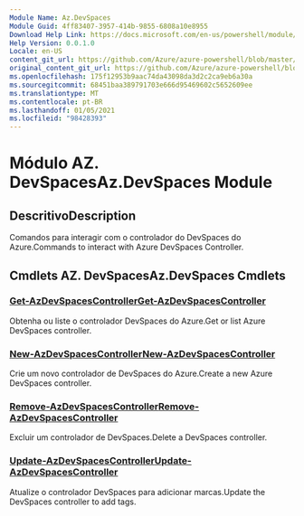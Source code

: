 ```yaml
---
Module Name: Az.DevSpaces
Module Guid: 4ff83407-3957-414b-9855-6808a10e8955
Download Help Link: https://docs.microsoft.com/en-us/powershell/module/az.devspaces
Help Version: 0.0.1.0
Locale: en-US
content_git_url: https://github.com/Azure/azure-powershell/blob/master/src/DevSpaces/DevSpaces/help/Az.DevSpaces.md
original_content_git_url: https://github.com/Azure/azure-powershell/blob/master/src/DevSpaces/DevSpaces/help/Az.DevSpaces.md
ms.openlocfilehash: 175f12953b9aac74da43098da3d2c2ca9eb6a30a
ms.sourcegitcommit: 68451baa389791703e666d95469602c5652609ee
ms.translationtype: MT
ms.contentlocale: pt-BR
ms.lasthandoff: 01/05/2021
ms.locfileid: "98428393"
---
```

# <span data-ttu-id="2c6ea-101">Módulo AZ. DevSpaces</span><span class="sxs-lookup"><span data-stu-id="2c6ea-101">Az.DevSpaces Module</span></span>
## <span data-ttu-id="2c6ea-102">Descritivo</span><span class="sxs-lookup"><span data-stu-id="2c6ea-102">Description</span></span>
<span data-ttu-id="2c6ea-103">Comandos para interagir com o controlador do DevSpaces do Azure.</span><span class="sxs-lookup"><span data-stu-id="2c6ea-103">Commands to interact with Azure DevSpaces Controller.</span></span>

## <span data-ttu-id="2c6ea-104">Cmdlets AZ. DevSpaces</span><span class="sxs-lookup"><span data-stu-id="2c6ea-104">Az.DevSpaces Cmdlets</span></span>
### [<span data-ttu-id="2c6ea-105">Get-AzDevSpacesController</span><span class="sxs-lookup"><span data-stu-id="2c6ea-105">Get-AzDevSpacesController</span></span>](Get-AzDevSpacesController.md)
<span data-ttu-id="2c6ea-106">Obtenha ou liste o controlador DevSpaces do Azure.</span><span class="sxs-lookup"><span data-stu-id="2c6ea-106">Get or list Azure DevSpaces controller.</span></span>

### [<span data-ttu-id="2c6ea-107">New-AzDevSpacesController</span><span class="sxs-lookup"><span data-stu-id="2c6ea-107">New-AzDevSpacesController</span></span>](New-AzDevSpacesController.md)
<span data-ttu-id="2c6ea-108">Crie um novo controlador de DevSpaces do Azure.</span><span class="sxs-lookup"><span data-stu-id="2c6ea-108">Create a new Azure DevSpaces controller.</span></span>

### [<span data-ttu-id="2c6ea-109">Remove-AzDevSpacesController</span><span class="sxs-lookup"><span data-stu-id="2c6ea-109">Remove-AzDevSpacesController</span></span>](Remove-AzDevSpacesController.md)
<span data-ttu-id="2c6ea-110">Excluir um controlador de DevSpaces.</span><span class="sxs-lookup"><span data-stu-id="2c6ea-110">Delete a DevSpaces controller.</span></span>

### [<span data-ttu-id="2c6ea-111">Update-AzDevSpacesController</span><span class="sxs-lookup"><span data-stu-id="2c6ea-111">Update-AzDevSpacesController</span></span>](Update-AzDevSpacesController.md)
<span data-ttu-id="2c6ea-112">Atualize o controlador DevSpaces para adicionar marcas.</span><span class="sxs-lookup"><span data-stu-id="2c6ea-112">Update the DevSpaces controller to add tags.</span></span> 

